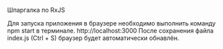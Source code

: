 Шпаргалка по RxJS

Для запуска приложения в браузере необходимо выполнить команду npm start в терминале.
http://localhost:3000
После сохранения файла index.js (Ctrl + S) браузер будет автоматически обнавлён.
